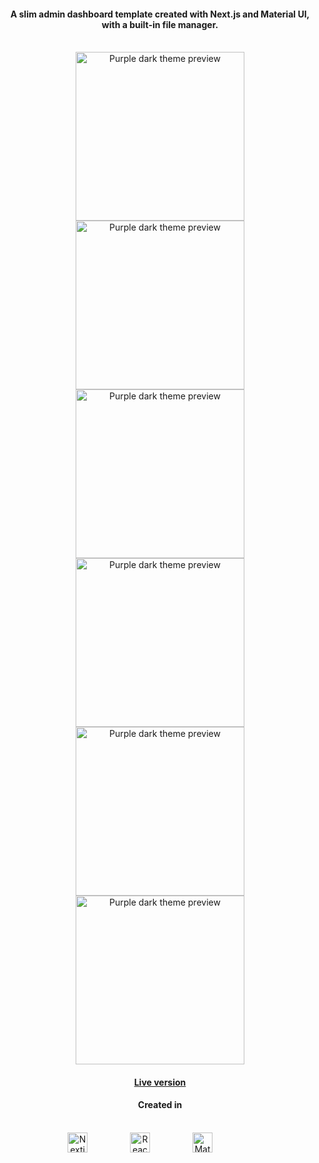 <h4 align="center">A slim admin dashboard template created with Next.js and Material UI, with a built-in file manager.</h4>



<br/>



<div align="center" style="display: inline-table;">
    <img style="width: 270px;" src="public/preview/col5.png" alt="Purple dark theme preview" title="Purple dark theme" >
    <img style="width: 270px;" src="public/preview/col7.png" alt="Purple dark theme preview" title="Purple dark theme" >
    <img style="width: 270px;" src="public/preview/col6.png" alt="Purple dark theme preview" title="Purple dark theme" >
    <img style="width: 270px;" src="public/preview/col2.png" alt="Purple dark theme preview" title="Purple dark theme" >
    <img style="width: 270px;" src="public/preview/col1.png" alt="Purple dark theme preview" title="Purple dark theme" >
    <img style="width: 270px;" src="public/preview/col3.png" alt="Purple dark theme preview" title="Purple dark theme" >
</div>


<br>

<h4 align="center" style="text-align: center;"><a href="https://react-nextjs-dashboard.vercel.app/">Live version</a></h4> 

<h4 align="center">Created in</h4>
<br>
<div align="center" style="display: inline-block; width: 100%">
    <img src="public/preview/next.svg" alt="Nextjs logo" title="Next.js" style="width: 32px; height: auto; margin-right: 64px;">
    <img src="public/preview/react.svg" alt="React logo" title="React" style="width: 32px; height: auto; margin-right: 64px;">
    <img src="public/preview/mui.svg" alt="Material UI logo" title="Material UI" style="width: 32px; height: auto; margin-right: 64px;"/>
</div>